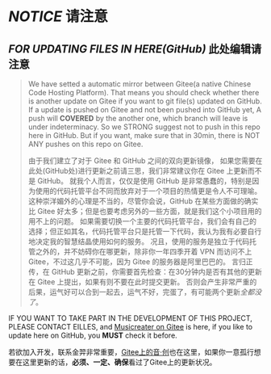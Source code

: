 # ***NOTICE***  请注意

## ***FOR UPDATING FILES IN HERE(GitHub)***  此处编辑请注意

> We have setted a automatic mirror between Gitee(a native Chinese Code Hosting Platform). 
> That means you should check whether there is another update on Gitee if you want to git file(s) updated on GitHub.
> If a update is pushed on Gitee and not been pushed into GitHub yet, 
> A push will **COVERED** by the another one, which branch will leave is under indeterminacy.
> So we STRONG suggest not to push in this repo here in GitHub.
> But if you want, make sure that in 30min, there is NOT ANY pushes on this repo on Gitee.
>
> 由于我们建立了对于 Gitee 和 GitHub 之间的双向更新镜像，
> 如果您需要在此处(GitHub处)进行更新之前请三思，我们非常建议你在 Gitee 上更新而不是 GitHub。
> 就我个人而言，仅仅是使用 GitHub 是非常愚蠢的，特别是因为使用的代码托管平台不同而放弃对于一个项目的热情更是令人不可理喻。
> 这种崇洋媚外的心理是不当的，尽管你会说，GitHub 在某些方面做的确实比 Gitee 好太多；但是也要考虑另外的一些方面，就是我们这个小项目用的用不上的问题。
> 如果需要切换一个主要的代码托管平台，我们会有自己的选择；但正如其名，代码托管平台只是托管一下代码，我认为我有必要自行地决定我的智慧结晶使用如何的服务。
> 况且，使用的服务是独立于代码托管之外的，并不妨碍你在哪更新，除非你一年四季开着 VPN 而访问不上 Gitee，不过这几乎不可能，因为 Gitee 的服务器是阿里巴巴的。
> 言归正传，在 GitHub 更新之前，你需要首先检查：在30分钟内是否有其他的更新在 Gitee 上提出，如果有则不要在此时提交更新。
> 否则会产生非常严重的后果，运气好可以合到一起去，运气不好，完蛋了，有可能两个更新*全都没了*。

IF YOU WANT TO TAKE PART IN THE DEVELOPMENT OF THIS PROJECT, PLEASE CONTACT EILLES,
and [Musicreater on Gitee](https://gitee.com/EillesWan/Musicreater/) is here, if you like to update here on GitHub, you **MUST** check it before.

若欲加入开发，联系金羿非常重要，[Gitee上的音·创](https://gitee.com/EillesWan/Musicreater/)也在这里，如果你一意孤行想要在这里更新的话，**必须、一定、确保**看过了Gitee上的更新状况。
